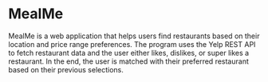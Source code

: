 # MealMe

MealMe is a web application that helps users find restaurants based on their location and price range preferences. The program uses the Yelp REST API to fetch restaurant data and the user either likes, dislikes, or super likes a restaurant. In the end, the user is matched with their preferred restaurant based on their previous selections. 

